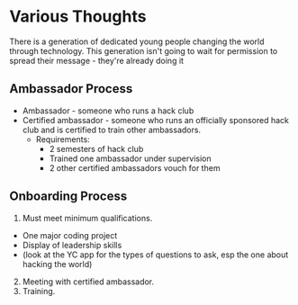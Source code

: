 # Various Thoughts

There is a generation of dedicated young people changing the world through
technology. This generation isn't going to wait for permission to spread their
message - they're already doing it

## Ambassador Process

* Ambassador - someone who runs a hack club
* Certified ambassador - someone who runs an officially sponsored hack club and
  is certified to train other ambassadors.
  * Requirements:
    * 2 semesters of hack club
    * Trained one ambassador under supervision
    * 2 other certified ambassadors vouch for them

## Onboarding Process

1. Must meet minimum qualifications.
  * One major coding project
  * Display of leadership skills
  * (look at the YC app for the types of questions to ask, esp the one about
    hacking the world)
2. Meeting with certified ambassador.
3. Training.
